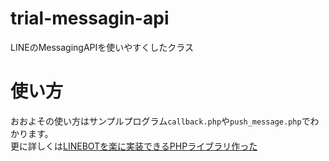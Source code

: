 # trial-messagin-api
LINEのMessagingAPIを使いやすくしたクラス

# 使い方
おおよその使い方はサンプルプログラム`callback.php`や`push_message.php`でわかります。  
更に詳しくは[LINEBOTを楽に実装できるPHPライブラリ作った](https://kazzstorage.com/trial-messaging-api/)
